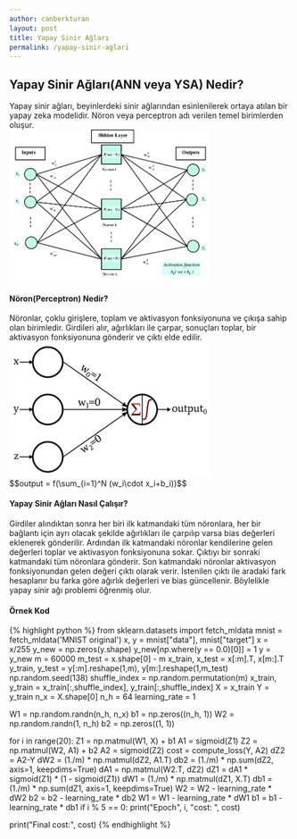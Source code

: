 ```yaml
---
author: canberkturan
layout: post
title: Yapay Sinir Ağları
permalink: /yapay-sinir-aglari
---
```

<script type="text/javascript" async
  src="https://cdnjs.cloudflare.com/ajax/libs/mathjax/2.7.5/MathJax.js?config=TeX-MML-AM_CHTML">
</script>
<script type="text/x-mathjax-config">
  MathJax.Hub.Config({
    extensions: [
      "MathMenu.js",
      "MathZoom.js",
      "AssistiveMML.js",
      "a11y/accessibility-menu.js"
    ],
    jax: ["input/TeX", "output/CommonHTML"],
    TeX: {
      extensions: [
        "AMSmath.js",
        "AMSsymbols.js",
        "noErrors.js",
        "noUndefined.js",
      ]
    }
  });
</script>

<h2>Yapay Sinir Ağları(ANN veya YSA) Nedir?</h2>
Yapay sinir ağları, beyinlerdeki sinir ağlarından esinlenilerek ortaya atılan bir yapay zeka modelidir.
Nöron veya perceptron adı verilen temel birimlerden oluşur.
<br><img src="/assets/neural_network.png" style="width: 360px; height: auto"/>
<h4><b>Nöron(Perceptron) Nedir?</b></h4>
Nöronlar, çoklu girişlere, toplam ve aktivasyon fonksiyonuna ve çıkışa sahip olan birimledir.
Girdileri alır, ağırlıkları ile çarpar, sonuçları toplar, bir aktivasyon fonksiyonuna gönderir ve çıktı elde edilir.
<br><img src="/assets/perceptron.jpg" style="width: 360px; height: auto"/>
<br>$$output = f(\sum_{i=1}^N (w_i\cdot x_i+b_i))$$
<h4><b>Yapay Sinir Ağları Nasıl Çalışır?</b></h4>
Girdiler alındıktan sonra her biri ilk katmandaki tüm nöronlara, her bir bağlantı için ayrı olacak şekilde ağırlıkları ile çarpılıp varsa bias değerleri eklenerek gönderilir. Ardından ilk katmandaki nöronlar kendilerine gelen değerleri toplar ve aktivasyon fonksiyonuna sokar. Çıktıyı bir sonraki katmandaki tüm nöronlara gönderir. Son katmandaki nöronlar aktivasyon fonksiyonundan gelen değeri çıktı olarak verir.
İstenilen çıktı ile aradaki fark hesaplanır bu farka göre ağırlık değerleri ve bias güncellenir. Böylelikle yapay sinir ağı problemi öğrenmiş olur.
<h4><b>Örnek Kod</b></h4>
{% highlight python %}
from sklearn.datasets import fetch_mldata
mnist = fetch_mldata('MNIST original')
x, y = mnist["data"], mnist["target"]
x = x/255
y_new = np.zeros(y.shape)
y_new[np.where(y == 0.0)[0]] = 1
y = y_new
m = 60000
m_test = x.shape[0] - m
x_train, x_test = x[:m].T, x[m:].T
y_train, y_test = y[:m].reshape(1,m), y[m:].reshape(1,m_test)
np.random.seed(138)
shuffle_index = np.random.permutation(m)
x_train, y_train = x_train[:,shuffle_index], y_train[:,shuffle_index]
X = x_train
Y = y_train
n_x = X.shape[0]
n_h = 64
learning_rate = 1

W1 = np.random.randn(n_h, n_x)
b1 = np.zeros((n_h, 1))
W2 = np.random.randn(1, n_h)
b2 = np.zeros((1, 1))

for i in range(20):
    Z1 = np.matmul(W1, X) + b1
    A1 = sigmoid(Z1)
    Z2 = np.matmul(W2, A1) + b2
    A2 = sigmoid(Z2)
    cost = compute_loss(Y, A2)
    dZ2 = A2-Y
    dW2 = (1./m) * np.matmul(dZ2, A1.T)
    db2 = (1./m) * np.sum(dZ2, axis=1, keepdims=True)
    dA1 = np.matmul(W2.T, dZ2)
    dZ1 = dA1 * sigmoid(Z1) * (1 - sigmoid(Z1))
    dW1 = (1./m) * np.matmul(dZ1, X.T)
    db1 = (1./m) * np.sum(dZ1, axis=1, keepdims=True)
    W2 = W2 - learning_rate * dW2
    b2 = b2 - learning_rate * db2
    W1 = W1 - learning_rate * dW1
    b1 = b1 - learning_rate * db1
    if i % 5 == 0:
        print("Epoch", i, "cost: ", cost)

print("Final cost:", cost)
{% endhighlight %}
